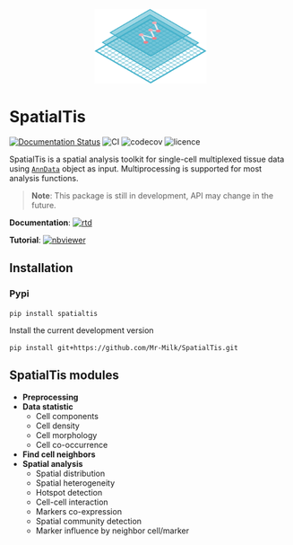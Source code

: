 <p align="center">
<img src="https://raw.githubusercontent.com/Mr-Milk/SpatialTis/master/src/Logo.svg" width="200"/>
<p/>


# SpatialTis
[![Documentation Status](https://readthedocs.org/projects/spatialtis/badge/?version=latest)](https://spatialtis.readthedocs.io/en/latest/?badge=latest) ![CI](https://github.com/Mr-Milk/SpatialTis/workflows/CI/badge.svg) ![codecov](https://codecov.io/gh/Mr-Milk/SpatialTis/branch/master/graph/badge.svg?token=DYNZ45IPSQ) ![licence](https://badgen.net/badge/licence/Apache%202%2E0/blue)

SpatialTis is a spatial analysis toolkit for single-cell multiplexed tissue data using [`AnnData`](https://icb-anndata.readthedocs-hosted.com/en/stable/#) object as input. Multiprocessing is supported for most analysis functions.

> **Note**: This package is still in development, API may change in the future.

**Documentation**: [![rtd](https://badgen.net/badge/view%20on/read%20the%20docs/blue)](https://spatialtis.readthedocs.io/en/latest/)

**Tutorial**: [![nbviewer](https://badgen.net/badge/view%20on/nbviewer/orange)](https://nbviewer.jupyter.org/github/Mr-Milk/SpatialTis-Tutorial/blob/master/Tutorial%20%28MIBI-dataset%29.ipynb)



## Installation

### Pypi

```shell
pip install spatialtis
```

Install the current development version

```shell
pip install git+https://github.com/Mr-Milk/SpatialTis.git
```



## SpatialTis modules

- **Preprocessing**
- **Data statistic**
    - Cell components
    - Cell density
    - Cell morphology
    - Cell co-occurrence
- **Find cell neighbors**
- **Spatial analysis**
    - Spatial distribution
    - Spatial heterogeneity
    - Hotspot detection
    - Cell-cell interaction
    - Markers co-expression
    - Spatial community detection
    - Marker influence by neighbor cell/marker
